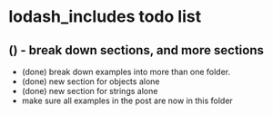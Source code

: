 # lodash_includes todo list

## () - break down sections, and more sections
* (done) break down examples into more than one folder.
* (done) new section for objects alone
* (done) new section for strings alone
* make sure all examples in the post are now in this folder